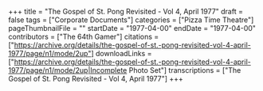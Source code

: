 +++
title = "The Gospel of St. Pong Revisited - Vol 4, April 1977"
draft = false
tags = ["Corporate Documents"]
categories = ["Pizza Time Theatre"]
pageThumbnailFile = ""
startDate = "1977-04-00"
endDate = "1977-04-00"
contributors = ["The 64th Gamer"]
citations = ["https://archive.org/details/the-gospel-of-st.-pong-revisited-vol-4-april-1977/page/n1/mode/2up"]
downloadLinks = ["https://archive.org/details/the-gospel-of-st.-pong-revisited-vol-4-april-1977/page/n1/mode/2up|Incomplete Photo Set"]
transcriptions = ["The Gospel of St. Pong Revisited - Vol 4, April 1977"]
+++
